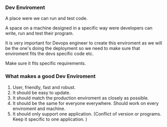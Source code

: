 ### Dev Enviroment

A place were we can run and test code.
 
A space on a machine designed in a specific way were developers can write, run and test their program.

It is very important for Devops engineer to create this enviroment as we will be the one's doing the deployment so we need to make sure that enviroment fits the devs specific code etc.

Make sure it fits specific requirements.

### What makes a good Dev Enviroment

1. User, friendly, fast and robust.
2. It should be easy to update.
3. It should match the production enviroment as closely as possible.
4. It should be the same for everyone everywhere. Should work on every enviroment and machine.
5. It should only support one application. (Conflict of version or programs. Keep it specific to one application. )

